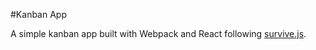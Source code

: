 #Kanban App

A simple kanban app built with Webpack and React following [survive.js](http://survivejs.com/).
